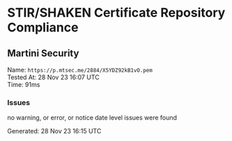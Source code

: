 # STIR/SHAKEN Certificate Repository Compliance

## Martini Security

Name: `https://p.mtsec.me/2884/X5YDZ92kB1vO.pem`\
Tested At: 28 Nov 23 16:07 UTC\
Time: 91ms

### Issues

no warning, or error, or notice date level issues were found

Generated: 28 Nov 23 16:15 UTC